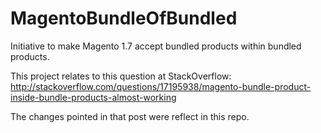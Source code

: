 MagentoBundleOfBundled
======================

Initiative to make Magento 1.7 accept bundled products within bundled products.


This project relates to this question at StackOverflow:
http://stackoverflow.com/questions/17195938/magento-bundle-product-inside-bundle-products-almost-working

The changes pointed in that post were reflect in this repo.

